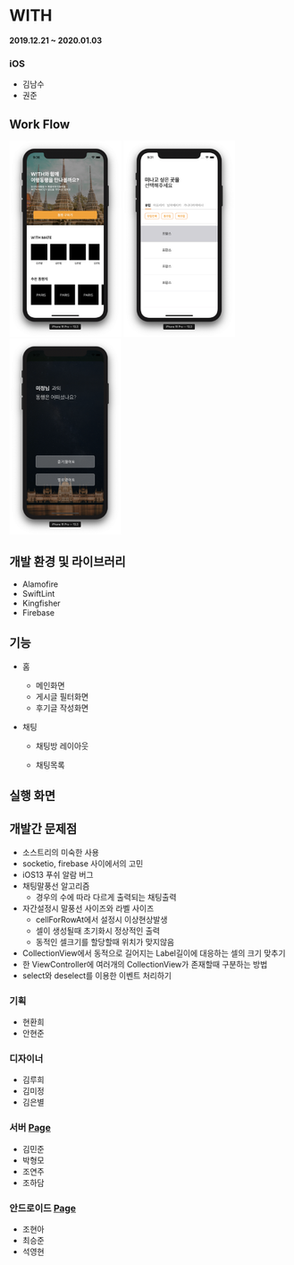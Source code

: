 # WITH

__2019.12.21 ~ 2020.01.03__

### iOS

* 김남수
* 권준



## Work Flow

<div>
<img src="./READMEImg/mainHome.png" width="200" height="350">
<img src="./READMEImg/regionFilter.png" width="200" height="350">
<img src="./READMEImg/review.png" width="200" height="350">
</div>

## 개발 환경 및 라이브러리

* Alamofire
* SwiftLint
* Kingfisher
*  Firebase



## 기능

* 홈
  * 메인화면
  * 게시글 필터화면
  * 후기글 작성화면
  
* 채팅

  * 채팅방 레이아웃

  * 채팅목록

    

## 실행 화면



## 개발간 문제점

* 소스트리의 미숙한 사용
* socketio, firebase 사이에서의 고민
* iOS13 푸쉬 알람 버그
* 채팅말풍선 알고리즘
  * 경우의 수에 따라 다르게 출력되는 채팅출력
* 자간설정시 말풍선 사이즈와 라벨 사이즈
  * cellForRowAt에서 설정시 이상현상발생
  * 셀이 생성될때 초기화시 정상적인 출력
  * 동적인 셀크기를 할당할때 위치가 맞지않음
* CollectionView에서 동적으로 길어지는 Label길이에 대응하는 셀의 크기 맞추기
* 한 ViewController에 여러개의 CollectionView가 존재할때 구분하는 방법
* select와 deselect를 이용한 이벤트 처리하기



### 기획

* 현환희
* 안현준

### 디자이너

* 김루희
* 김미정
* 김은별

### 서버 [Page](https://github.com/TEAM-WITH/WITH_Server)

* 김민준
* 박형모
* 조연주
* 조하담

### 안드로이드 [Page](https://github.com/TEAM-WITH/WITH_Android)

* 조현아
* 최승준
* 석영현